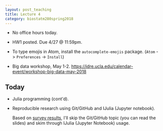 ```yaml
---
layout: post_teaching
title: Lecture 4
category: biostatm280spring2018
---
```


* No office hours today.

* HW1 posted. Due 4/27 @ 11:59pm.

* To type emojis in Atom, install the `autocomplete-emojis` package. (`Atom` -> `Preferences` -> `Install`)

* Big data workshop, May 1-2. <https://idre.ucla.edu/calendar-event/workshop-big-data-may-2018>

## Today

* Julia programming (cont'd).

* Reproducible research using Git/GitHub and IJulia (Jupyter notebook).  

	Based on [survey results](https://www.surveymonkey.com/analyze/FH1igUw_2FtlGrJhukKE0T8UZ_2BhKoVlbLI13HhKT7GHGg_3D&tab_clicked=1), I'll skip the Git/GitHub topic (you can read the slides) and skim through IJulia (Jupyter Notebook) usage.





